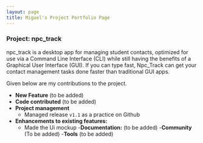 ```yaml
---
layout: page
title: Miguel's Project Portfolio Page
---
```


### Project: npc_track

npc_track is a desktop app for managing student contacts, optimized for use via a Command Line Interface (CLI) while still 
having the benefits of a Graphical User Interface (GUI). If you can type fast, Npc_Track can get your contact 
management tasks done faster than traditional GUI apps.


Given below are my contributions to the project.

- **New Feature**
(to be added)
- **Code contributed**
(to be added)
- **Project management**
	- Managed release `v1.1` as a practice on Github
- **Enhancements to existing features:**
	- Made the Ui mockup
-**Documentation:**
(to be added)
-**Community**
(To be added)
-**Tools**
(to be added)